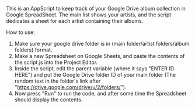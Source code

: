 This is an AppScript to keep track of your Google Drive album collection in Google SpreadSheet. 
The main list shows your artists, and the script dedicates a sheet for each artist containing their albums. 

How to use:
1. Make sure your google drive folder is in (main folder/artist folders/album folders) format. 
2. Make a new Spreadsheet on Google Sheets, and paste the contents of the script.js into the Project Editor.
3. Inside the script, edit the parent variable (where it says "ENTER ID HERE") and put the Google Drive folder ID of your main folder (The random text in the folder's link after "https://drive.google.com/drive/u/2/folders/").
4. Now press "Run" to run the code, and after some time the Spreadsheet should display the contents.
